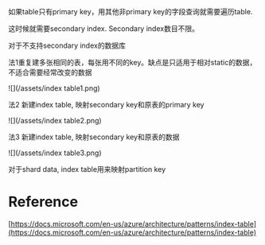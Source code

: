 如果table只有primary key，用其他非primary key的字段查询就需要遍历table.

这时候就需要secondary index. Secondary index数目不限。

对于不支持secondary index的数据库

法1重复建多张相同的表，每张用不同的key。缺点是只适用于相对static的数据，不适合需要经常改变的数据

![](/assets/index table1.png)

法2 新建index table, 映射secondary key和原表的primary key

![](/assets/index table2.png)

法3 新建index table, 映射secondary key和原表的数据

![](/assets/index table3.png)



对于shard data, index table用来映射partition key

# Reference

[https://docs.microsoft.com/en-us/azure/architecture/patterns/index-table](https://docs.microsoft.com/en-us/azure/architecture/patterns/index-table)

